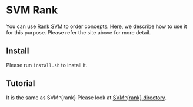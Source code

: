# SVM Rank
You can use [Rank SVM](https://www.csie.ntu.edu.tw/~cjlin/libsvmtools) to order concepts.
Here, we describe how to use it for this purpose.
Please refer the site above for more detail.

## Install
Please run `install.sh` to install it.

## Tutorial
It is the same as SVM^{rank} Please look at [SVM^{rank} directory](../svm_rank/).
